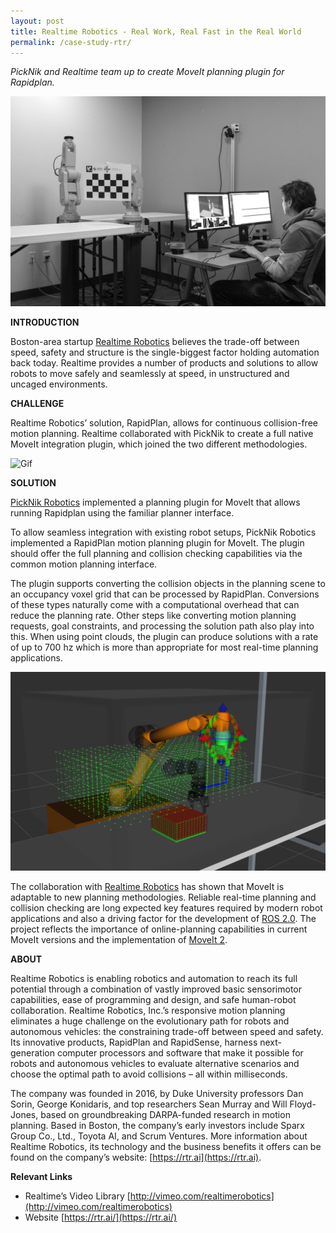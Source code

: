 ```yaml
---
layout: post
title: Realtime Robotics - Real Work, Real Fast in the Real World
permalink: /case-study-rtr/
---
```

*PickNik and Realtime team up to create MoveIt planning plugin for Rapidplan.*

![Image](/assets/images/case_studies/real_time_robotics/blog_image.jpg)

**INTRODUCTION**

Boston-area startup [Realtime Robotics](https://rtr.ai) believes the trade-off between speed, safety and structure is the single-biggest factor holding automation back today. Realtime provides a number of products and solutions to allow robots to move safely and seamlessly at speed, in unstructured and uncaged environments.

**CHALLENGE**

Realtime Robotics’ solution, RapidPlan, allows for continuous collision-free motion planning. Realtime collaborated with PickNik to create a full native MoveIt integration plugin, which joined the two different methodologies.

![Gif](/assets/images/case_studies/real_time_robotics/image1.gif)

**SOLUTION**

[PickNik Robotics](https://picknik.ai) implemented a planning plugin for MoveIt that allows running Rapidplan using the familiar planner interface.

To allow seamless integration with existing robot setups, PickNik Robotics implemented a RapidPlan motion planning plugin for MoveIt. The plugin should offer the full planning and collision checking capabilities via the common motion planning interface. 

The plugin supports converting the collision objects in the planning scene to an occupancy voxel grid that can be processed by RapidPlan. Conversions of these types naturally come with a computational overhead that can reduce the planning rate. Other steps like converting motion planning requests, goal constraints, and processing the solution path also play into this. When using point clouds, the plugin can produce solutions with a rate of up to 700 hz which is more than appropriate for most real-time planning applications.

![Image2](/assets/images/case_studies/real_time_robotics/image2.png)

The collaboration with [Realtime Robotics](https://rtr.ai) has shown that MoveIt is adaptable to new planning methodologies. Reliable real-time planning and collision checking are long expected key features required by modern robot applications and also a driving factor for the development of [ROS 2.0](https://index.ros.org/doc/ros2/). The project reflects the importance of online-planning capabilities in current MoveIt versions and the implementation of [MoveIt 2](https://moveit.ros.org/moveit!/ros/2019/03/01/announcing-the-moveit-2-port.html).

**ABOUT**

Realtime Robotics is enabling robotics and automation to reach its full potential through a combination of vastly improved basic sensorimotor capabilities, ease of programming and design, and safe human-robot collaboration. Realtime Robotics, Inc.’s responsive motion planning eliminates a huge challenge on the evolutionary path for robots and autonomous vehicles: the constraining trade-off between speed and safety. Its innovative products, RapidPlan and RapidSense, harness next-generation computer processors and software that make it possible for robots and autonomous vehicles to evaluate alternative scenarios and choose the optimal path to avoid collisions – all within milliseconds.  
 
The company was founded in 2016, by Duke University professors Dan Sorin, George Konidaris, and top researchers Sean Murray and Will Floyd-Jones, based on groundbreaking DARPA-funded research in motion planning. Based in Boston, the company’s early investors include Sparx Group Co., Ltd., Toyota AI, and Scrum Ventures. More information about Realtime Robotics, its technology and the business benefits it offers can be found on the company’s website: [https://rtr.ai](https://rtr.ai).

**Relevant Links**

* Realtime’s Video Library [http://vimeo.com/realtimerobotics](http://vimeo.com/realtimerobotics)
* Website [https://rtr.ai/](https://rtr.ai/) 
